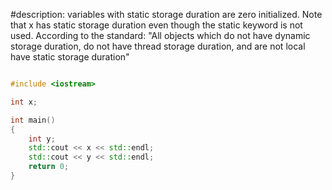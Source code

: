 #description: 
 variables with static storage duration are zero initialized.  Note that x has static storage duration even though the static keyword is not used.  According to the standard: "All objects which do not have dynamic storage duration, do not have thread storage duration, and are not local have static storage duration"
```C++ runnable

#include <iostream>

int x;

int main()
{
    int y;
    std::cout << x << std::endl;
    std::cout << y << std::endl;
    return 0;
} 
